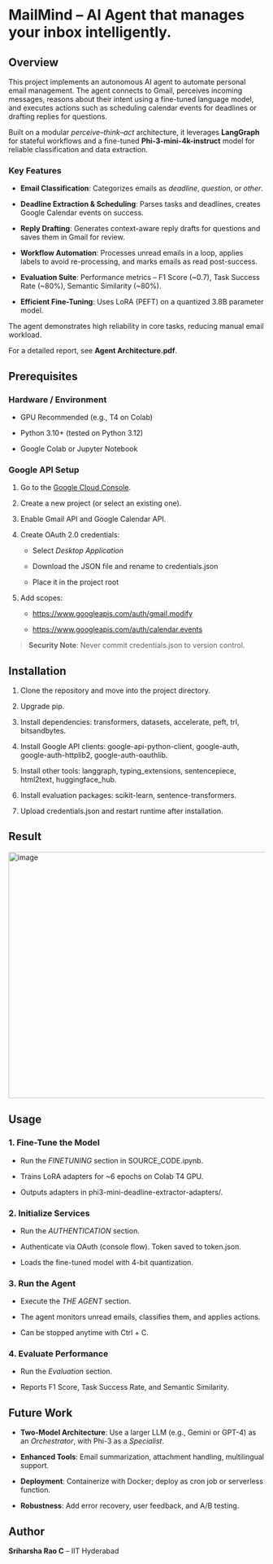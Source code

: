 MailMind – AI Agent that manages your inbox intelligently.
===========================================================

Overview
--------

This project implements an autonomous AI agent to automate personal email management. The agent connects to Gmail, perceives incoming messages, reasons about their intent using a fine-tuned language model, and executes actions such as scheduling calendar events for deadlines or drafting replies for questions.

Built on a modular _perceive–think–act_ architecture, it leverages **LangGraph** for stateful workflows and a fine-tuned **Phi-3-mini-4k-instruct** model for reliable classification and data extraction.

### Key Features

*   **Email Classification**: Categorizes emails as _deadline_, _question_, or _other_.
    
*   **Deadline Extraction & Scheduling**: Parses tasks and deadlines, creates Google Calendar events on success.
    
*   **Reply Drafting**: Generates context-aware reply drafts for questions and saves them in Gmail for review.
    
*   **Workflow Automation**: Processes unread emails in a loop, applies labels to avoid re-processing, and marks emails as read post-success.
    
*   **Evaluation Suite**: Performance metrics – F1 Score (~0.7), Task Success Rate (~80%), Semantic Similarity (~80%).
    
*   **Efficient Fine-Tuning**: Uses LoRA (PEFT) on a quantized 3.8B parameter model.
    

The agent demonstrates high reliability in core tasks, reducing manual email workload.

For a detailed report, see **Agent Architecture.pdf**.

Prerequisites
-------------

### Hardware / Environment

*   GPU Recommended (e.g., T4 on Colab)
    
*   Python 3.10+ (tested on Python 3.12)
    
*   Google Colab or Jupyter Notebook
    

### Google API Setup

1.  Go to the [Google Cloud Console](https://console.cloud.google.com/).
    
2.  Create a new project (or select an existing one).
    
3.  Enable Gmail API and Google Calendar API.
    
4.  Create OAuth 2.0 credentials:
    
    *   Select _Desktop Application_
        
    *   Download the JSON file and rename to credentials.json
        
    *   Place it in the project root
        
5.  Add scopes:
    
    *   https://www.googleapis.com/auth/gmail.modify
        
    *   https://www.googleapis.com/auth/calendar.events
        

> **Security Note**: Never commit credentials.json to version control.

Installation
------------

1.  Clone the repository and move into the project directory.
    
2.  Upgrade pip.
    
3.  Install dependencies: transformers, datasets, accelerate, peft, trl, bitsandbytes.
    
4.  Install Google API clients: google-api-python-client, google-auth, google-auth-httplib2, google-auth-oauthlib.
    
5.  Install other tools: langgraph, typing\_extensions, sentencepiece, html2text, huggingface\_hub.
    
6.  Install evaluation packages: scikit-learn, sentence-transformers.
    
7.  Upload credentials.json and restart runtime after installation.

Result
------
    
<img width="1125" height="484" alt="image" src="https://github.com/user-attachments/assets/80ac482f-a0e4-4abd-b6fe-55987b9f6c90" />

Usage
-----

### 1\. Fine-Tune the Model

*   Run the _FINETUNING_ section in SOURCE_CODE.ipynb.
    
*   Trains LoRA adapters for ~6 epochs on Colab T4 GPU.
    
*   Outputs adapters in phi3-mini-deadline-extractor-adapters/.
    

### 2\. Initialize Services

*   Run the _AUTHENTICATION_ section.
    
*   Authenticate via OAuth (console flow). Token saved to token.json.
    
*   Loads the fine-tuned model with 4-bit quantization.
    

### 3\. Run the Agent

*   Execute the _THE AGENT_ section.
    
*   The agent monitors unread emails, classifies them, and applies actions.
    
*   Can be stopped anytime with Ctrl + C.
    

### 4\. Evaluate Performance

*   Run the _Evaluation_ section.
    
*   Reports F1 Score, Task Success Rate, and Semantic Similarity.
    

Future Work
-----------

*   **Two-Model Architecture**: Use a larger LLM (e.g., Gemini or GPT-4) as an _Orchestrator_, with Phi-3 as a _Specialist_.
    
*   **Enhanced Tools**: Email summarization, attachment handling, multilingual support.
    
*   **Deployment**: Containerize with Docker; deploy as cron job or serverless function.
    
*   **Robustness**: Add error recovery, user feedback, and A/B testing.
        


Author
------

**Sriharsha Rao C** – IIT Hyderabad
